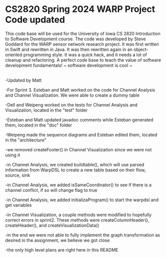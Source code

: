 # CS2820 Spring 2024 WARP Project Code **updated** 
This code base will be used for the University of Iowa CS 2820 Introduction to Software
Development course. The code was developed by Steve Goddard for the WARP sensor network 
research project. It was first written in Swift and rewritten in Java. It was then 
rewritten again in an object-oriented programming style. It was a quick
hack, and it needs a lot of cleanup and refactoring. A perfect code base to teach
the value of software development fundamentals!
~ software development is cool ~ 


<br>
-Updated by Matt

-For Sprint 3. Esteban and Matt worked on the code for Channel Analysis and Channel Visualization. We were able to create a dummy table
 
-Dell and Weipeng worked on the tests for Channel Analysis and Visualization, located in the "test" folder

-Esteban and Matt updated javadoc comments while Esteban generated them, located in the "doc" folder

-Weipeng made the sequence diagrams and Esteban edited them, located in the "architecture"

-we removed createFooter() in Channel Visualization since we were not using it

-in Channel Analysis, we created buildtable(), which will use parsed information from WarpDSL to create a new table based on their flow, source, sink

-in Channel Analysis, we added isSameCoordinator() to see if there is a channel conflict, if so will change flag to true

-in Channel Analysis, we added initializaProgram() to start the warpdsl and get variables
 
-in Channel Visualization, a couple methods were modified to hopefully correct errors in sprint2. These methods were createColumnHeader(), createHeader(), and createVisualizationData()

-in the end we were not able to fully implement the graph transformation as desired in the assignment, we believe we got close

-the only high level plans are right here in this README